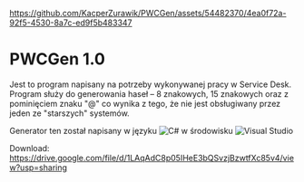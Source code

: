 https://github.com/KacperZurawik/PWCGen/assets/54482370/4ea0f72a-92f5-4530-8a7c-ed9f5b483347

# PWCGen 1.0
Jest to program napisany na potrzeby wykonywanej pracy w Service Desk.
Program służy do generowania haseł – 8 znakowych, 15 znakowych oraz z pominięciem znaku "@" co wynika z tego, że nie jest obsługiwany przez jeden ze "starszych" systemów.

Generator ten został napisany w języku ![C#](https://img.shields.io/badge/c%23-%23239120.svg?style=for-the-badge&logo=csharp&logoColor=white) w środowisku ![Visual Studio](https://img.shields.io/badge/Visual%20Studio-5C2D91.svg?style=for-the-badge&logo=visual-studio&logoColor=white)

Download:
https://drive.google.com/file/d/1LAqAdC8p05IHeE3bQSvzjBzwtfXc85v4/view?usp=sharing
